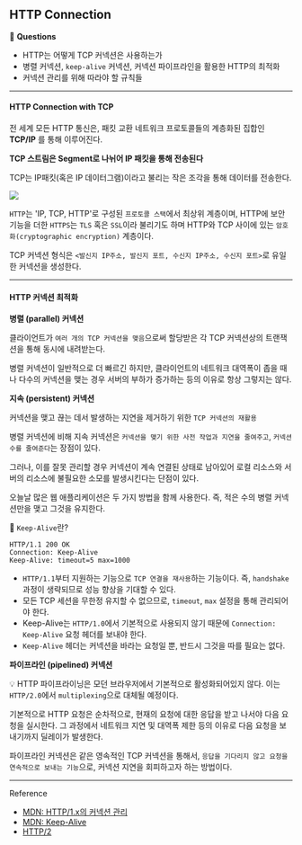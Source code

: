 ## HTTP Connection

📍 **Questions**
- HTTP는 어떻게 TCP 커넥션은 사용하는가
- 병렬 커넥션, `keep-alive` 커넥션, 커넥션 파이프라인을 활용한 HTTP의 최적화
- 커넥션 관리를 위해 따라야 할 규칙들

---

#### HTTP Connection with TCP

전 세계 모든 HTTP 통신은, 패킷 교환 네트워크 프로토콜들의 계층화된 집합인 **TCP/IP** 를 통해 이루어진다.

**TCP 스트림은 Segment로 나뉘어 IP 패킷을 통해 전송된다**

TCP는 IP패킷(혹은 IP 데이터그램)이라고 불리는 작은 조각을 통해 데이터를 전송한다.

![](https://www.oreilly.com/library/view/http-the-definitive/1565925092/httpatomoreillycomsourceoreillyimages96902.png)

`HTTP`는 'IP, TCP, HTTP'로 구성된 `프로토콜 스택`에서 최상위 계층이며, HTTP에 보안 기능을 더한 `HTTPS`는 `TLS` 혹은 `SSL`이라 불리기도 하며 HTTP와 TCP 사이에 있는 `암호화(cryptographic encryption)` 계층이다.

TCP 커넥션 형식은 `<발신지 IP주소, 발신지 포트, 수신지 IP주소, 수신지 포트>`로 유일한 커넥션을 생성한다.

---

#### HTTP 커넥션 최적화

**병렬 (parallel) 커넥션**

클라이언트가 `여러 개의 TCP 커넥션을 맺음`으로써 할당받은 각 TCP 커넥션상의 트랜잭션을 통해 동시에 내려받는다.

병렬 커넥션이 일반적으로 더 빠르긴 하지만, 클라이언트의 네트워크 대역폭이 좁을 때나 다수의 커넥션을 맺는 경우 서버의 부하가 증가하는 등의 이유로 항상 그렇지는 않다.

**지속 (persistent) 커넥션**

커넥션을 맺고 끊는 데서 발생하는 지연을 제거하기 위한 `TCP 커넥션의 재활용`

병렬 커넥션에 비해 지속 커넥션은 `커넥션을 맺기 위한 사전 작업과 지연을 줄여주고`, `커넥션 수를 줄여준다`는 장점이 있다.

그러나, 이를 잘못 관리할 경우 커넥션이 계속 연결된 상태로 남아있어 로컬 리소스와 서버의 리소스에 불필요한 소모를 발생시킨다는 단점이 있다.

오늘날 많은 웹 애플리케이션은 두 가지 방법을 함께 사용한다. 즉, 적은 수의 병렬 커넥션만을 맺고 그것을 유지한다.

🔎 `Keep-Alive`란?

```
HTTP/1.1 200 OK
Connection: Keep-Alive
Keep-Alive: timeout=5 max=1000
```

- `HTTP/1.1`부터 지원하는 기능으로 `TCP 연결을 재사용`하는 기능이다. 즉, `handshake` 과정이 생략되므로 성능 향상을 기대할 수 있다.
- 모든 TCP 세션을 무한정 유지할 수 없으므로, `timeout`, `max` 설정을 통해 관리되어야 한다.
- Keep-Alive는 `HTTP/1.0`에서 기본적으로 사용되지 않기 때문에 `Connection: Keep-Alive` 요청 헤더를 보내야 한다.
- `Keep-Alive` 헤더는 커넥션을 바라는 요청일 뿐, 반드시 그것을 따를 필요는 없다.  

**파이프라인 (pipelined) 커넥션**

💡 HTTP 파이프라이닝은 모던 브라우저에서 기본적으로 활성화되어있지 않다. 이는 `HTTP/2.0`에서 `multiplexing`으로 대체될 예정이다.

기본적으로 HTTP 요청은 순차적으로, 현재의 요청에 대한 응답을 받고 나서야 다음 요청을 실시한다. 그 과정에서 네트워크 지연 및 대역폭 제한 등의 이유로 다음 요청을 보내기까지 딜레이가 발생한다.

파이프라인 커넥션은 같은 영속적인 TCP 커넥션을 통해서, `응답을 기다리지 않고 요청을 연속적으로 보내는 기능`으로, 커넥션 지연을 회피하고자 하는 방법이다.


---

Reference

- [MDN: HTTP/1.x의 커넥션 관리](https://developer.mozilla.org/ko/docs/Web/HTTP/Connection_management_in_HTTP_1.x)
- [MDN: Keep-Alive](https://developer.mozilla.org/ko/docs/Web/HTTP/Headers/Keep-Alive)
- [HTTP/2](https://developers.google.com/web/fundamentals/performance/http2)
